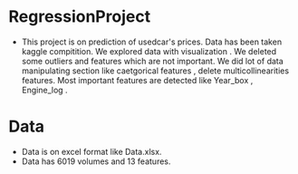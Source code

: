 # RegressionProject

- This project is on prediction of usedcar's prices. Data has been taken kaggle compitition. We explored data with visualization . We deleted some outliers and features which are not important. We did lot of data manipulating section like caetgorical features , delete multicollinearities features. Most important features are detected like Year_box , Engine_log .

# Data
 - Data is on excel format like Data.xlsx.
 - Data has 6019 volumes and 13 features.
